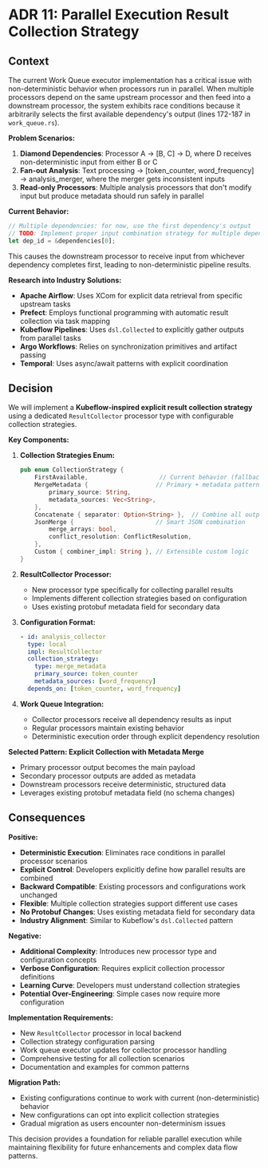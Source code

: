 # ADR 11: Parallel Execution Result Collection Strategy

## Context

The current Work Queue executor implementation has a critical issue with non-deterministic behavior when processors run in parallel. When multiple processors depend on the same upstream processor and then feed into a downstream processor, the system exhibits race conditions because it arbitrarily selects the first available dependency's output (lines 172-187 in `work_queue.rs`).

**Problem Scenarios:**
1. **Diamond Dependencies**: Processor A → [B, C] → D, where D receives non-deterministic input from either B or C
2. **Fan-out Analysis**: Text processing → [token_counter, word_frequency] → analysis_merger, where the merger gets inconsistent inputs
3. **Read-only Processors**: Multiple analysis processors that don't modify input but produce metadata should run safely in parallel

**Current Behavior:**
```rust
// Multiple dependencies: for now, use the first dependency's output
// TODO: Implement proper input combination strategy for multiple dependencies
let dep_id = &dependencies[0];
```

This causes the downstream processor to receive input from whichever dependency completes first, leading to non-deterministic pipeline results.

**Research into Industry Solutions:**
- **Apache Airflow**: Uses XCom for explicit data retrieval from specific upstream tasks
- **Prefect**: Employs functional programming with automatic result collection via task mapping
- **Kubeflow Pipelines**: Uses `dsl.Collected` to explicitly gather outputs from parallel tasks
- **Argo Workflows**: Relies on synchronization primitives and artifact passing
- **Temporal**: Uses async/await patterns with explicit coordination

## Decision

We will implement a **Kubeflow-inspired explicit result collection strategy** using a dedicated `ResultCollector` processor type with configurable collection strategies.

**Key Components:**

1. **Collection Strategies Enum:**
   ```rust
   pub enum CollectionStrategy {
       FirstAvailable,                    // Current behavior (fallback)
       MergeMetadata {                   // Primary + metadata pattern
           primary_source: String,
           metadata_sources: Vec<String>,
       },
       Concatenate { separator: Option<String> },  // Combine all outputs
       JsonMerge {                       // Smart JSON combination
           merge_arrays: bool,
           conflict_resolution: ConflictResolution,
       },
       Custom { combiner_impl: String }, // Extensible custom logic
   }
   ```

2. **ResultCollector Processor:**
   - New processor type specifically for collecting parallel results
   - Implements different collection strategies based on configuration
   - Uses existing protobuf metadata field for secondary data

3. **Configuration Format:**
   ```yaml
   - id: analysis_collector
     type: local
     impl: ResultCollector
     collection_strategy:
       type: merge_metadata
       primary_source: token_counter
       metadata_sources: [word_frequency]
     depends_on: [token_counter, word_frequency]
   ```

4. **Work Queue Integration:**
   - Collector processors receive all dependency results as input
   - Regular processors maintain existing behavior
   - Deterministic execution order through explicit dependency resolution

**Selected Pattern: Explicit Collection with Metadata Merge**
- Primary processor output becomes the main payload
- Secondary processor outputs are added as metadata
- Downstream processors receive deterministic, structured data
- Leverages existing protobuf metadata field (no schema changes)

## Consequences

**Positive:**
- **Deterministic Execution**: Eliminates race conditions in parallel processor scenarios
- **Explicit Control**: Developers explicitly define how parallel results are combined
- **Backward Compatible**: Existing processors and configurations work unchanged
- **Flexible**: Multiple collection strategies support different use cases
- **No Protobuf Changes**: Uses existing metadata field for secondary data
- **Industry Alignment**: Similar to Kubeflow's `dsl.Collected` pattern

**Negative:**
- **Additional Complexity**: Introduces new processor type and configuration concepts
- **Verbose Configuration**: Requires explicit collection processor definitions
- **Learning Curve**: Developers must understand collection strategies
- **Potential Over-Engineering**: Simple cases now require more configuration

**Implementation Requirements:**
- New `ResultCollector` processor in local backend
- Collection strategy configuration parsing
- Work queue executor updates for collector processor handling
- Comprehensive testing for all collection scenarios
- Documentation and examples for common patterns

**Migration Path:**
- Existing configurations continue to work with current (non-deterministic) behavior
- New configurations can opt into explicit collection strategies
- Gradual migration as users encounter non-determinism issues

This decision provides a foundation for reliable parallel execution while maintaining flexibility for future enhancements and complex data flow patterns.
